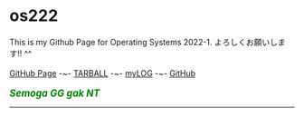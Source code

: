 # os222
This is my Github Page for Operating Systems 2022-1. よろしくお願いします!! ^^ 
<br><br>
[GitHub Page](https://jamessmith404.github.io/os222/) -~-
[TARBALL](SandBox/jamessmith404.tar.xz) -~-
[myLOG](TXT/mylog.txt) -~-
[GitHub](https://github.com/jamessmith404/os222/)
<br><br>
<span style="color:green; font-weight:bold; font-size:larger;"><i>Semoga GG gak NT<i></span>
<hr>
